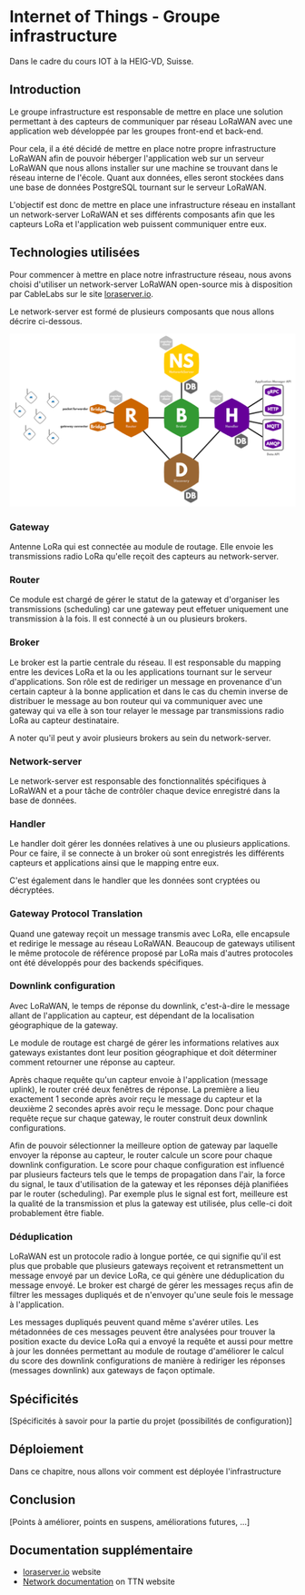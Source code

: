 # Internet of Things - Groupe infrastructure
Dans le cadre du cours IOT à la HEIG-VD, Suisse.

## Introduction
Le groupe infrastructure est responsable de mettre en place une solution permettant à des capteurs de communiquer par réseau LoRaWAN avec une application web développée par les groupes front-end et back-end.

Pour cela, il a été décidé de mettre en place notre propre infrastructure LoRaWAN afin de pouvoir héberger l'application web sur un serveur LoRaWAN que nous allons installer sur une machine se trouvant dans le réseau interne de l'école. Quant aux données, elles seront stockées dans une base de données PostgreSQL tournant sur le serveur LoRaWAN.

L'objectif est donc de mettre en place une infrastructure réseau en installant un network-server LoRaWAN et ses différents composants afin que les capteurs LoRa et l'application web puissent communiquer entre eux.


## Technologies utilisées

Pour commencer à mettre en place notre infrastructure réseau, nous avons choisi d'utiliser un network-server LoRaWAN open-source mis à disposition par CableLabs sur le site [loraserver.io](www.loraserver.io).

Le network-server est formé de plusieurs composants que nous allons décrire ci-dessous.

![Network-server architecture](images/network-server_architecture.png)

### Gateway

Antenne LoRa qui est connectée au module de routage. Elle envoie les transmissions radio LoRa qu'elle reçoit des capteurs au network-server.

### Router

Ce module est chargé de gérer le statut de la gateway et d'organiser les transmissions (scheduling) car une gateway peut effetuer uniquement une transmission à la fois. Il est connecté à un ou plusieurs brokers.

### Broker

Le broker est la partie centrale du réseau. Il est responsable du mapping entre les devices LoRa et la ou les applications tournant sur le serveur d'applications. Son rôle est de rediriger un message en provenance d'un certain capteur à la bonne application et dans le cas du chemin inverse de distribuer le message au bon routeur qui va communiquer avec une gateway qui va elle à son tour relayer le message par transmissions radio LoRa au capteur destinataire.

A noter qu'il peut y avoir plusieurs brokers au sein du network-server.

### Network-server

Le network-server est responsable des fonctionnalités spécifiques à LoRaWAN et a pour tâche de contrôler chaque device enregistré dans la base de données.

### Handler

Le handler doit gérer les données relatives à une ou plusieurs applications. Pour ce faire, il se connecte à un broker où sont enregistrés les différents capteurs et applications ainsi que le mapping entre eux.

C'est également dans le handler que les données sont cryptées ou décryptées.

### Gateway Protocol Translation

Quand une gateway reçoit un message transmis avec LoRa, elle encapsule et redirige le message au réseau LoRaWAN. Beaucoup de gateways utilisent le même protocole de référence proposé par LoRa mais d'autres protocoles ont été développés pour des backends spécifiques.

### Downlink configuration

Avec LoRaWAN, le temps de réponse du downlink, c'est-à-dire le message allant de l'application au capteur, est dépendant de la localisation géographique de la gateway.

Le module de routage est chargé de gérer les informations relatives aux gateways existantes dont leur position géographique et doit déterminer comment retourner une réponse au capteur.

Après chaque requête qu'un capteur envoie à l'application (message uplink), le router créé deux fenêtres de réponse. La première a lieu exactement 1 seconde après avoir reçu le message du capteur et la deuxième 2 secondes après avoir reçu le message. Donc pour chaque requête reçue sur chaque gateway, le router construit deux downlink configurations.

Afin de pouvoir sélectionner la meilleure option de gateway par laquelle envoyer la réponse au capteur, le router calcule un score pour chaque downlink configuration. Le score pour chaque configuration est influencé par plusieurs facteurs tels que le temps de propagation dans l'air, la force du signal, le taux d'utilisation de la gateway et les réponses déjà planifiées par le router (scheduling). Par exemple plus le signal est fort, meilleure est la qualité de la transmission et plus la gateway est utilisée, plus celle-ci doit probablement être fiable.

### Déduplication

LoRaWAN est un protocole radio à longue portée, ce qui signifie qu'il est plus que probable que plusieurs gateways reçoivent et retransmettent un message envoyé par un device LoRa, ce qui génère une déduplication du message envoyé. Le broker est chargé de gérer les messages reçus afin de filtrer les messages dupliqués et de n'envoyer qu'une seule fois le message à l'application.

Les messages dupliqués peuvent quand même s'avérer utiles. Les métadonnées de ces messages peuvent être analysées pour trouver la position exacte du device LoRa qui a envoyé la requête et aussi pour mettre à jour les données permettant au module de routage d'améliorer le calcul du score des downlink configurations de manière à rediriger les réponses (messages downlink) aux gateways de façon optimale.


## Spécificités
[Spécificités à savoir pour la partie du projet (possibilités de configuration)]

## Déploiement
Dans ce chapitre, nous allons voir comment est déployée l'infrastructure

## Conclusion
[Points à améliorer, points en suspens, améliorations futures, ...]

## Documentation supplémentaire

- [loraserver.io](www.loraserver.io) website
- [Network documentation](https://www.thethingsnetwork.org/docs/network/) on TTN website